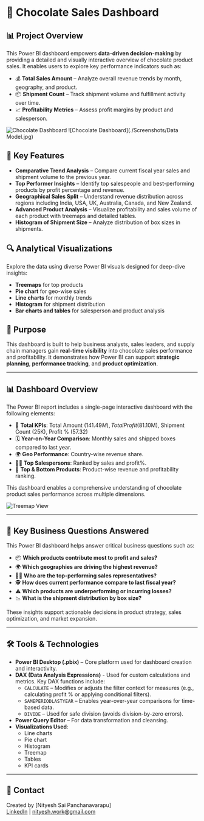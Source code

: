 # 🍫 Chocolate Sales Dashboard

## 📊 Project Overview
This Power BI dashboard empowers **data-driven decision-making** by providing a detailed and visually interactive overview of chocolate product sales. It enables users to explore key performance indicators such as:
- 💰 **Total Sales Amount** – Analyze overall revenue trends by month, geography, and product.
- 📦 **Shipment Count** – Track shipment volume and fulfillment activity over time.
- 📈 **Profitability Metrics** – Assess profit margins by product and salesperson.

![Chocolate Dashboard](./Screenshots/Dashboard_image.jpg)
![Chocolate Dashboard](./Screenshots/Data Model.jpg)

## 🧠 Key Features
- **Comparative Trend Analysis** – Compare current fiscal year sales and shipment volume to the previous year.
- **Top Performer Insights** – Identify top salespeople and best-performing products by profit percentage and revenue.
- **Geographical Sales Split** – Understand revenue distribution across regions including India, USA, UK, Australia, Canada, and New Zealand.
- **Advanced Product Analysis** – Visualize profitability and sales volume of each product with treemaps and detailed tables.
- **Histogram of Shipment Size** – Analyze distribution of box sizes in shipments.

## 🔍 Analytical Visualizations
Explore the data using diverse Power BI visuals designed for deep-dive insights:
- **Treemaps** for top products
- **Pie chart** for geo-wise sales
- **Line charts** for monthly trends
- **Histogram** for shipment distribution
- **Bar charts and tables** for salesperson and product analysis

## 🎯 Purpose
This dashboard is built to help business analysts, sales leaders, and supply chain managers gain **real-time visibility** into chocolate sales performance and profitability. It demonstrates how Power BI can support **strategic planning**, **performance tracking**, and **product optimization**.

---

## 📊 Dashboard Overview
The Power BI report includes a single-page interactive dashboard with the following elements:
- 📍 **Total KPIs**: Total Amount ($141.49M), Total Profit ($81.10M), Shipment Count (25K), Profit % (57.32)
- 🗓️ **Year-on-Year Comparison**: Monthly sales and shipped boxes compared to last year.
- 🌍 **Geo Performance**: Country-wise revenue share.
- 🧑‍💼 **Top Salespersons**: Ranked by sales and profit%.
- 🍬 **Top & Bottom Products**: Product-wise revenue and profitability ranking.

This dashboard enables a comprehensive understanding of chocolate product sales performance across multiple dimensions.

![Treemap View](./Screenshots/Treemap.jpg)

---

## 🎯 Key Business Questions Answered
This Power BI dashboard helps answer critical business questions such as:
- 📦 **Which products contribute most to profit and sales?**
- 🌍 **Which geographies are driving the highest revenue?**
- 👨‍💼 **Who are the top-performing sales representatives?**
- 🕵️ **How does current performance compare to last fiscal year?**
- ⚠️ **Which products are underperforming or incurring losses?**
- 📉 **What is the shipment distribution by box size?**

These insights support actionable decisions in product strategy, sales optimization, and market expansion.

---

## 🛠️ Tools & Technologies
- **Power BI Desktop (.pbix)** – Core platform used for dashboard creation and interactivity.
- **DAX (Data Analysis Expressions)** - Used for custom calculations and metrics. Key DAX functions include:
  - `CALCULATE` – Modifies or adjusts the filter context for measures (e.g., calculating profit % or applying conditional filters).
  - `SAMEPERIODLASTYEAR` – Enables year-over-year comparisons for time-based data.
  - `DIVIDE` – Used for safe division (avoids division-by-zero errors).
- **Power Query Editor** – For data transformation and cleansing.
- **Visualizations Used**:
  - Line charts
  - Pie chart
  - Histogram
  - Treemap
  - Tables
  - KPI cards

---

## 🔗 Contact
Created by [Nityesh Sai Panchanavarapu]  
[LinkedIn](https://www.linkedin.com/in/nityesh-sai-panchanavarapu-4a8806208/) | [nityesh.work@gmail.com](mailto:nityesh.work@gmail.com)